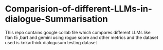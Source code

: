 # Comparision-of-different-LLMs-in-dialogue-Summarisation
This repo contains google collab file which compares different LLMs like flan t5 ,bart and gemini using rogue score and other metrics and the dataset used is knkarthick dialogusum testing dataset
